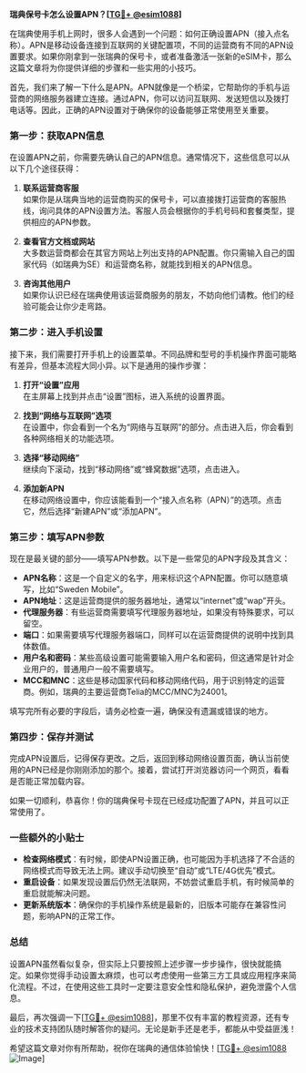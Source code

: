 **瑞典保号卡怎么设置APN？[[TG💪+ @esim1088](https://t.me/s/esim1088)]**

在瑞典使用手机上网时，很多人会遇到一个问题：如何正确设置APN（接入点名称）。APN是移动设备连接到互联网的关键配置项，不同的运营商有不同的APN设置要求。如果你刚拿到一张瑞典的保号卡，或者准备激活一张新的eSIM卡，那么这篇文章将为你提供详细的步骤和一些实用的小技巧。

首先，我们来了解一下什么是APN。APN就像是一个桥梁，它帮助你的手机与运营商的网络服务器建立连接。通过APN，你可以访问互联网、发送短信以及拨打电话等。因此，正确的APN设置对于确保你的设备能够正常使用至关重要。

### **第一步：获取APN信息**

在设置APN之前，你需要先确认自己的APN信息。通常情况下，这些信息可以从以下几个途径获得：

1. **联系运营商客服**  
   如果你是从瑞典当地的运营商购买的保号卡，可以直接拨打运营商的客服热线，询问具体的APN设置方法。客服人员会根据你的手机号码和套餐类型，提供相应的APN参数。

2. **查看官方文档或网站**  
   大多数运营商都会在其官方网站上列出支持的APN配置。你只需输入自己的国家代码（如瑞典为SE）和运营商名称，就能找到相关的APN信息。

3. **咨询其他用户**  
   如果你认识已经在瑞典使用该运营商服务的朋友，不妨向他们请教。他们的经验可能会让你少走弯路。

### **第二步：进入手机设置**

接下来，我们需要打开手机上的设置菜单。不同品牌和型号的手机操作界面可能略有差异，但基本流程大同小异。以下是通用的操作步骤：

1. **打开“设置”应用**  
   在主屏幕上找到并点击“设置”图标，进入系统的设置界面。

2. **找到“网络与互联网”选项**  
   在设置中，你会看到一个名为“网络与互联网”的部分。点击进入后，你会看到各种网络相关的功能选项。

3. **选择“移动网络”**  
   继续向下滚动，找到“移动网络”或“蜂窝数据”选项，点击进入。

4. **添加新APN**  
   在移动网络设置中，你应该能看到一个“接入点名称（APN）”的选项。点击它，然后选择“新建APN”或“添加APN”。

### **第三步：填写APN参数**

现在是最关键的部分——填写APN参数。以下是一些常见的APN字段及其含义：

- **APN名称**：这是一个自定义的名字，用来标识这个APN配置。你可以随意填写，比如“Sweden Mobile”。
- **APN地址**：这是运营商提供的服务器地址，通常以“internet”或“wap”开头。
- **代理服务器**：有些运营商需要填写代理服务器地址，如果没有特殊要求，可以留空。
- **端口**：如果需要填写代理服务器端口，同样可以在运营商提供的说明中找到具体数值。
- **用户名和密码**：某些高级设置可能需要输入用户名和密码，但这通常是针对企业用户的，普通用户一般不需要填写。
- **MCC和MNC**：这些是移动国家代码和移动网络代码，用于识别特定的运营商。例如，瑞典的主要运营商Telia的MCC/MNC为24001。

填写完所有必要的字段后，请务必检查一遍，确保没有遗漏或错误的地方。

### **第四步：保存并测试**

完成APN设置后，记得保存更改。之后，返回到移动网络设置页面，确认当前使用的APN已经是你刚刚添加的那个。接着，尝试打开浏览器访问一个网页，看看是否能正常加载内容。

如果一切顺利，恭喜你！你的瑞典保号卡现在已经成功配置了APN，并且可以正常使用了。

### **一些额外的小贴士**

- **检查网络模式**：有时候，即使APN设置正确，也可能因为手机选择了不合适的网络模式而导致无法上网。建议手动切换至“自动”或“LTE/4G优先”模式。
- **重启设备**：如果发现设置后仍然无法联网，不妨尝试重启手机，有时候简单的重启就能解决问题。
- **更新系统版本**：确保你的手机操作系统是最新的，旧版本可能存在兼容性问题，影响APN的正常工作。

### **总结**

设置APN虽然看似复杂，但实际上只要按照上述步骤一步步操作，很快就能搞定。如果你觉得手动设置太麻烦，也可以考虑使用一些第三方工具或应用程序来简化流程。不过，在使用这些工具时一定要注意安全性和隐私保护，避免泄露个人信息。

最后，再次强调一下[[TG💪+ @esim1088](https://t.me/s/esim1088)]，那里不仅有丰富的教程资源，还有专业的技术支持团队随时解答你的疑问。无论是新手还是老手，都能从中受益匪浅！

希望这篇文章对你有所帮助，祝你在瑞典的通信体验愉快！[[TG💪+ @esim1088](https://t.me/s/esim1088) ![Image](https://i.postimg.cc/4NQfJmqS/Snipaste-2025-05-13-00-14-12.png)]